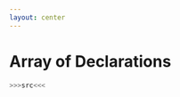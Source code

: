 ```yaml
---
layout: center
---
```


# <mdi-head-lightbulb-outline class="text-yellow-500" /> Array of Declarations

```purescript
>>>src<<<
```
